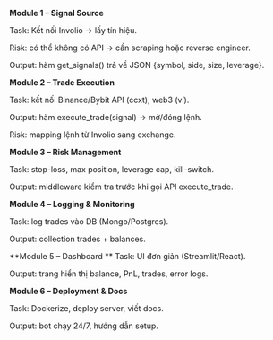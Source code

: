 **Module 1 – Signal Source**

Task: Kết nối Involio → lấy tín hiệu.

Risk: có thể không có API → cần scraping hoặc reverse engineer.

Output: hàm get_signals() trả về JSON {symbol, side, size, leverage}.

**Module 2 – Trade Execution**

Task: kết nối Binance/Bybit API (ccxt), web3 (ví).

Output: hàm execute_trade(signal) → mở/đóng lệnh.

Risk: mapping lệnh từ Involio sang exchange.

**Module 3 – Risk Management**

Task: stop-loss, max position, leverage cap, kill-switch.

Output: middleware kiểm tra trước khi gọi API execute_trade.

**Module 4 – Logging & Monitoring**

Task: log trades vào DB (Mongo/Postgres).

Output: collection trades + balances.

**Module 5 – Dashboard
**
Task: UI đơn giản (Streamlit/React).

Output: trang hiển thị balance, PnL, trades, error logs.

**Module 6 – Deployment & Docs**

Task: Dockerize, deploy server, viết docs.

Output: bot chạy 24/7, hướng dẫn setup.
